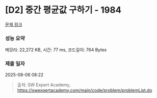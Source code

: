 # [D2] 중간 평균값 구하기 - 1984 

[문제 링크](https://swexpertacademy.com/main/code/problem/problemDetail.do?contestProbId=AV5Pw_-KAdcDFAUq) 

### 성능 요약

메모리: 22,272 KB, 시간: 77 ms, 코드길이: 764 Bytes

### 제출 일자

2025-08-06 08:22



> 출처: SW Expert Academy, https://swexpertacademy.com/main/code/problem/problemList.do